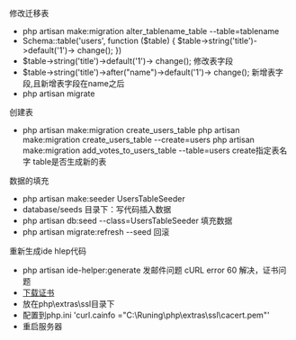 修改迁移表
* php artisan make:migration alter_tablename_table --table=tablename
* Schema::table('users', function ($table) { $table->string('title')->default('1')-> change(); }) 
* $table->string('title')->default('1')-> change(); 修改表字段
* $table->string('title')->after("name")->default('1')-> change(); 新增表字段,且新增表字段在name之后
* php artisan migrate

 创建表
* php artisan make:migration create_users_table 
php artisan make:migration create_users_table --create=users
php artisan make:migration add_votes_to_users_table --table=users
create指定表名字 table是否生成新的表

数据的填充
* php artisan make:seeder UsersTableSeeder
* database/seeds 目录下：写代码插入数据
* php artisan db:seed --class=UsersTableSeeder 填充数据
* php artisan migrate:refresh --seed 回滚

重新生成ide hlep代码
* php artisan ide-helper:generate
发邮件问题
cURL error 60 
解决，证书问题
* [下载证书](https://pan.baidu.com/s/1e-UgJrg-3vtB95tCXKv2IA)
* 放在php\extras\ssl目录下
* 配置到php.ini 'curl.cainfo ="C:\Runing\php\extras\ssl\cacert.pem"'
* 重启服务器


